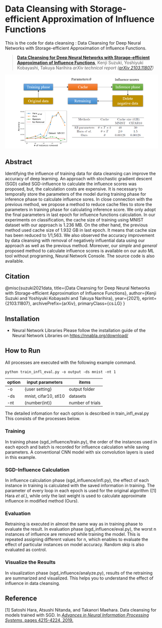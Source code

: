 # Data Cleansing with Storage-efficient Approximation of Influence Functions

This is the code for data cleansing : Data Cleansing for Deep Neural Networks with Storage-efficient Approximation of Influence Functions.

> [**Data Cleansing for Deep Neural Networks with Storage-efficient Approximation of Influence Functions**]((https://arxiv.org/abs/2103.11807).),
> Kenji Suzuki, Yoshiyuki Kobayashi, Takuya Narihira
> *arXiv technical report ([arXiv 2103.11807]( https://arxiv.org/abs/2103.11807))*            

![](./imgs/datacleansing.png)

## Abstract 
Identifying the influence of training data for data cleansing can improve the accuracy of deep learning. An approach with stochastic gradient descent (SGD) called SGD-influence to calculate the influence scores was proposed, but, the calculation costs are expensive. It is necessary to temporally store the parameters of the model during training phase for inference phase to calculate influence sores. In close connection with the previous method, we propose a method to reduce cache files to store the parameters in training phase for calculating inference score. We only adopt the final parameters in last epoch for influence functions calculation. In our experiments on classification, the cache size of training using MNIST dataset with our approach is 1.236 MB. On the other hand, the previous method used cache size of 1.932 GB in last epoch. It means that cache size has been reduced to 1/1,563. We also observed the accuracy improvement by data cleansing with removal of negatively influential data using our approach as well as the previous method. Moreover, our *simple* and *general* proposed method to calculate influence scores is available on our auto ML tool without programing, Neural Network Console. The source code is also available.

## Citation
@misc{suzuki2021data,
      title={Data Cleansing for Deep Neural Networks with Storage-efficient Approximation of Influence Functions}, 
      author={Kenji Suzuki and Yoshiyuki Kobayashi and Takuya Narihira},
      year={2021},
      eprint={2103.11807},
      archivePrefix={arXiv},
      primaryClass={cs.LG}
}

## Installation
* Neural Network Libraries
Please follow the installation guide of the Neural Network Libraries on https://nnabla.org/download/

## How to Run
All processes are executed with the following example command.

```
python train_infl_eval.py -o output -ds mnist -nt 1
```
 | option | input parameters | items |
 |--------|------------------|-------|
 | -o  | {user setting}   | output folder |
 | -ds |  mnist, cifar10, stl10 | datasets|
 | -nt  |  {number(int)}  | number of trials   |

The detailed infomation for each option is described in train_infl_eval.py
This consists of the processes below. 

### Training
In training phase (sgd_influence/train.py), the order of the instances used in each epoch and batch is recorded for influence calculation while saving parameters.
A conventional CNN model with six convolution layers is used in this example.

### SGD-Influence Calculation
In influence calculation phase (sgd_influence/infl.py), the effect of each instance in training is calculated with the saved information in training.
The parameter of every loop in each epoch is used for the original algorithm ([1] Hara *et al.*), while only the last weight is used to calculate approximate influence in modified method (Ours).

### Evaluation
Retraining is executed in almost the same way as in training phase to evaluate the result.
In evaluation phase (sgd_influence/eval.py), the worst n instances of influence are removed while training the model.
This is repeated assigning different values for n, which enables to evaluate the effect of particular instances on model accuracy.
Random skip is also evaluated as control.

### Visualize the Results
In visualization phase (sgd_influence/analyze.py), results of the retraining are summarized and visualized.
This helps you to understand the effect of influence in data cleansing.

## Reference
[1] Satoshi Hara, Atsushi Nitanda, and Takanori Maehara. Data cleansing for models trained with SGD. In [*Advances in  Neural Information Processing Systems*, pages 4215-4224, 2019.](https://proceedings.neurips.cc/paper/2019/hash/5f14615696649541a025d3d0f8e0447f-Abstract.html)
